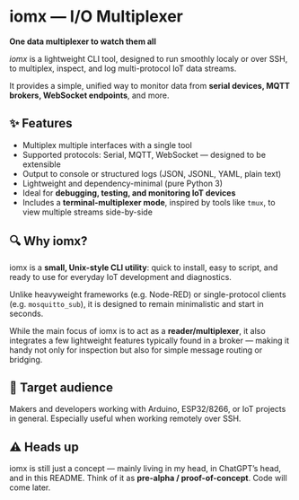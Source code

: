 # iomx — I/O Multiplexer

**One data multiplexer to watch them all**

_iomx_ is a lightweight CLI tool, designed to run smoothly localy or over SSH, to multiplex, inspect, and log multi-protocol IoT data streams.

It provides a simple, unified way to monitor data from **serial devices, MQTT brokers, WebSocket endpoints**, and more.

## ✨ Features

-   Multiplex multiple interfaces with a single tool
-   Supported protocols: Serial, MQTT, WebSocket — designed to be extensible
-   Output to console or structured logs (JSON, JSONL, YAML, plain text)
-   Lightweight and dependency-minimal (pure Python 3)
-   Ideal for **debugging, testing, and monitoring IoT devices**
-   Includes a **terminal-multiplexer mode**, inspired by tools like `tmux`, to view multiple streams side-by-side

## 🔍 Why iomx?

iomx is a **small, Unix-style CLI utility**: quick to install, easy to script, and ready to use for everyday IoT development and diagnostics.

Unlike heavyweight frameworks (e.g. Node-RED) or single-protocol clients (e.g. `mosquitto_sub`), it is designed to remain minimalistic and start in seconds.

While the main focus of iomx is to act as a **reader/multiplexer**, it also integrates a few lightweight features typically found in a broker — making it handy not only for inspection but also for simple message routing or bridging.

## 🎯 Target audience

Makers and developers working with Arduino, ESP32/8266, or IoT projects in general.
Especially useful when working remotely over SSH.

## ⚠️ Heads up

iomx is still just a concept — mainly living in my head, in ChatGPT’s head, and in this README.
Think of it as **pre-alpha / proof-of-concept**.
Code will come later.
